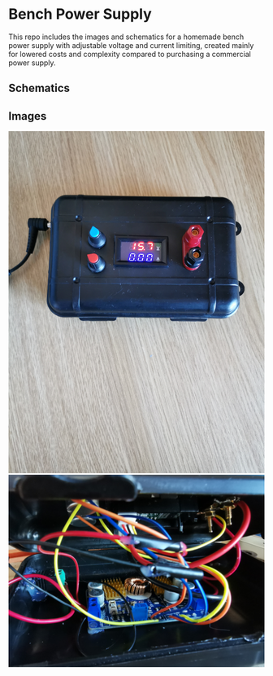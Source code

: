 # Bench Power Supply
This repo includes the images and schematics for a homemade bench power supply with adjustable
voltage and current limiting, created mainly for lowered costs and complexity compared to purchasing
a commercial power supply.

## Schematics

## Images
![](https://github.com/BenHenderson09/Bench-Power-Supply/blob/master/images/outside.jpg)
![](https://github.com/BenHenderson09/Bench-Power-Supply/blob/master/images/inside.jpg)
